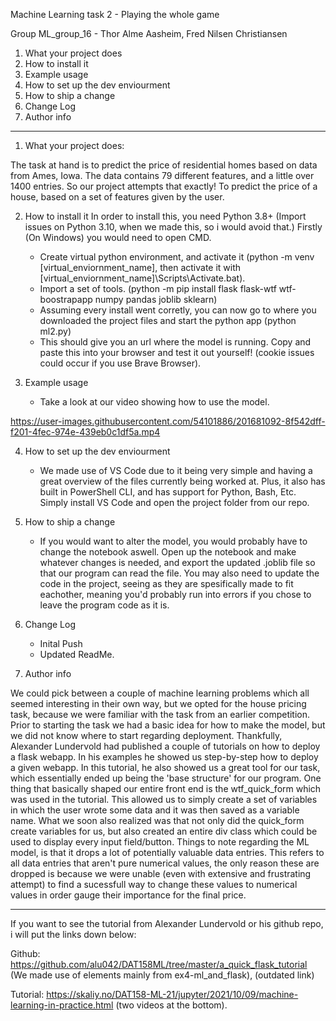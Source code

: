 Machine Learning task 2 - Playing the whole game

Group ML_group_16 - Thor Alme Aasheim, Fred Nilsen Christiansen

1. What your project does
2. How to install it
3. Example usage
4. How to set up the dev enviourment
5. How to ship a change
6. Change Log
7. Author info


--------------------------------------------------------

1. What your project does:
	
The task at hand is to predict the price of residential homes based on data from Ames, Iowa. The data contains 79 different features, and a 	little over 1400 entries. So our project attempts that exactly! To predict the price of a house, based on a set of features given by the user.
  

2. How to install it
	In order to install this, you need Python 3.8+ (Import issues on Python 3.10, when we made this, so i would avoid that.) 
	Firstly (On Windows) you would need to open CMD.
	- Create virtual python environment, and activate it (python -m venv [virtual_enviornment_name], then activate it with 
	[virtual_enviornment_name]\Scripts\Activate.bat). 
	- Import a set of tools. (python -m pip install flask flask-wtf wtf-boostrapapp numpy pandas joblib sklearn)
	- Assuming every install went corretly, you can now go to where you downloaded the project files and start the python app
	(python ml2.py)
	- This should give you an url where the model is running. Copy and paste this into your browser and test it out yourself! 
	(cookie issues could occur if you use Brave Browser).
	

3. Example usage
	- Take a look at our video showing how to use the model.

https://user-images.githubusercontent.com/54101886/201681092-8f542dff-f201-4fec-974e-439eb0c1df5a.mp4




4. How to set up the dev enviourment
	- We made use of VS Code due to it being very simple and having a great overview of the files currently being worked at. Plus, it also has 	built in 	PowerShell CLI, and has support for Python, Bash, Etc. Simply install VS Code and open the project folder from our repo. 	


5. How to ship a change
	- If you would want to alter the model, you would probably have to change the notebook aswell. Open up the notebook and make whatever 		changes is 	needed, and export the updated .joblib file so that our program can read the file. You may also need to update the code in the 		project, seeing as they 	are spesifically made to fit eachother, meaning you'd probably run into errors if you chose to leave the program 	code as it is.


6. Change Log
	- Inital Push
	- Updated ReadMe.  


7. Author info

We could pick between a couple of machine learning problems which all seemed interesting in their own way, but we opted for the house pricing task, because we were familiar with the task from an earlier competition. Prior to starting the task we had a basic idea for how to make the model, but we did not know where to start regarding deployment. Thankfully, Alexander Lundervold had published a couple of tutorials on how to deploy a flask webapp. In his examples he showed us step-by-step how to deploy a given webapp. In this tutorial, he also showed us a great tool for our task, which essentially ended up being the 'base structure' for our program. One thing that basically shaped our entire front end is the wtf_quick_form which was used in the tutorial. This allowed us to simply create a set of variables in which the user wrote some data and it was then saved as a variable name. What we soon also realized was that not only did the quick_form create variables for us, but also created an entire div class which could be used to display every input field/button. Things to note regarding the ML model, is that it drops a lot of potentially valuable data entries. This refers to all data entries that aren't pure numerical values, the only reason these are dropped is because we were unable (even with extensive and frustrating attempt) to find a sucessfull way to change these values to numerical values in order gauge their importance for the final price.



-------------------------------------------

If you want to see the tutorial from Alexander Lundervold or his github repo, i will put the links down below:

Github: https://github.com/alu042/DAT158ML/tree/master/a_quick_flask_tutorial (We made use of elements mainly from ex4-ml_and_flask), (outdated link)

Tutorial: https://skaliy.no/DAT158-ML-21/jupyter/2021/10/09/machine-learning-in-practice.html (two videos at the bottom).



